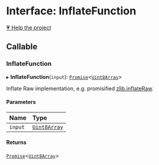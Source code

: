 # Interface: InflateFunction

[💗 Help the project](https://github.com/sponsors/panva)

## Callable

### InflateFunction

▸ **InflateFunction**(`input`): [`Promise`]( https://developer.mozilla.org/en-US/docs/Web/JavaScript/Reference/Global_Objects/Promise )<[`Uint8Array`]( https://developer.mozilla.org/en-US/docs/Web/JavaScript/Reference/Global_Objects/Uint8Array )\>

Inflate Raw implementation, e.g. promisified
[zlib.inflateRaw](https://nodejs.org/api/zlib.html#zlibinflaterawbuffer-options-callback).

#### Parameters

| Name | Type |
| :------ | :------ |
| `input` | [`Uint8Array`]( https://developer.mozilla.org/en-US/docs/Web/JavaScript/Reference/Global_Objects/Uint8Array ) |

#### Returns

[`Promise`]( https://developer.mozilla.org/en-US/docs/Web/JavaScript/Reference/Global_Objects/Promise )<[`Uint8Array`]( https://developer.mozilla.org/en-US/docs/Web/JavaScript/Reference/Global_Objects/Uint8Array )\>
